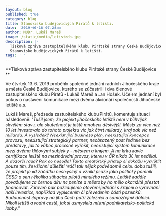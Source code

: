 ```yaml
---
layout: blog
published: true
category: blog
title: Stanovisko budějovických Pirátů k letišti.
date: '2019-06-18 07:28am'
author: MUDr. Lukáš Mareš
image: /static/media/letistecb.jpg
description: |-
  Tisková zpráva zastupitelského klubu Pirátské strany České Budějovice
  Stanovisko budějovických Pirátů k letišti.
tags: ' '
---
```

**Tisková zpráva zastupitelského klubu Pirátské strany České Budějovice**

Ve čtvrtek 13. 6. 2019 proběhlo společné jednání radních Jihočeského kraje a města České Budějovice, kterého se zúčastnili i dva členové zastupitelského klubu Pirátů - Lukáš Mareš a Jan Hošek. Účelem jednání byl pokus o nastavení komunikace mezi dvěma akcionáři společnosti Jihočeské letiště a.s.



Lukáš Mareš, předseda zastupitelského klubu Pirátů, komentuje situaci následovně: “_Tušil jsem, že projekt jihočeského letiště není v bůhvíjak skvělém stavu, ale skutečnost je ještě mnohem děsivější. Město za více než 10 let investovalo do tohoto projektu víc jak čtvrt miliardy, kraj pak víc než miliardu. A výsledek? Neexistující business plán, neexistující koncepce provozu, neexistující strategický partner, neobsazený post ředitele bez představy, jak to vůbec procesně vyřešit, neexistující systém komunikace mezi dvěma klíčovými subjekty - městem a krajem. A na krku navíc certifikace letiště na mezinárodní provoz, kterou v ČR nikdo 30 let nedělal. A dozorčí rada? Rok se nesešla! Takto amatérský přístup si dokážu vysvětlit pouze tím, že všichni důležití hráči tak nějak podvědomě celou dobu tušili, že projekt je od začátku nesmyslný a vznikl pouze jako politický pomník ČSSD a sen několika stíhacích pilotů minulého režimu. Letiště nadále považujeme za černou díru na peníze a město by ho mělo okamžitě přestat financovat. Zároveň pak požadujeme otevření jednání s krajem o vyrovnání naší investice, například vyplacením či převedením části pozemků. Budoucnost dopravy na jihu Čech patří železnici a samozřejmě dálnici. Nikoli letišti a vodní cestě, jak si usmyslela místní podnikatelsko-politická lobby._”
